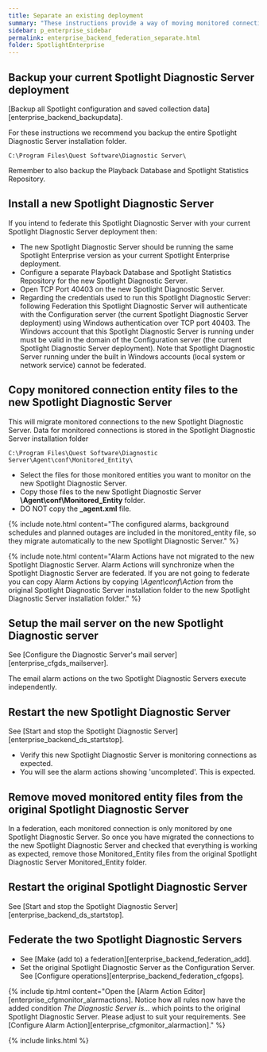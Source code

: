 ```yaml
---
title: Separate an existing deployment
summary: "These instructions provide a way of moving monitored connections from one Spotlight Diagnostic Server to another. You may need to split a large Spotlight Diagnostic Server deployment into multiple deployments prior to federation. You would like to know how to do that without manually recreating all connections and configurations."
sidebar: p_enterprise_sidebar
permalink: enterprise_backend_federation_separate.html
folder: SpotlightEnterprise
---
```




## Backup your current Spotlight Diagnostic Server deployment
[Backup all Spotlight configuration and saved collection data][enterprise_backend_backupdata].

For these instructions we recommend you backup the entire Spotlight Diagnostic Server installation folder.

```
C:\Program Files\Quest Software\Diagnostic Server\
```

Remember to also backup the Playback Database and Spotlight Statistics Repository.


## Install a new Spotlight Diagnostic Server
If you intend to federate this Spotlight Diagnostic Server with your current Spotlight Diagnostic Server deployment then:

* The new Spotlight Diagnostic Server should be running the same Spotlight Enterprise version as your current Spotlight Enterprise deployment.
* Configure a separate Playback Database and Spotlight Statistics Repository for the new Spotlight Diagnostic Server.
* Open TCP Port 40403 on the new Spotlight Diagnostic Server.
* Regarding the credentials used to run this Spotlight Diagnostic Server: following Federation this Spotlight Diagnostic Server will authenticate with the Configuration server (the current Spotlight Diagnostic Server deployment) using Windows authentication over TCP port 40403. The Windows account that this Spotlight Diagnostic Server is running under must be valid in the domain of the Configuration server (the current Spotlight Diagnostic Server deployment). Note that Spotlight Diagnostic Server running under the built in Windows accounts (local system or network service) cannot be federated.


## Copy monitored connection entity files to the new Spotlight Diagnostic Server
This will migrate monitored connections to the new Spotlight Diagnostic Server. Data for monitored connections is stored in the Spotlight Diagnostic Server installation folder

```
C:\Program Files\Quest Software\Diagnostic Server\Agent\conf\Monitored_Entity\
```

* Select the files for those monitored entities you want to monitor on the new Spotlight Diagnostic Server.
* Copy those files to the new Spotlight Diagnostic Server **\Agent\conf\Monitored_Entity** folder.
* DO NOT copy the **_agent.xml** file.

{% include note.html content="The configured alarms, background schedules and planned outages are included in the monitored_entity file, so they migrate automatically to the new Spotlight Diagnostic Server." %}

{% include note.html content="Alarm Actions have not migrated to the new Spotlight Diagnostic Server. Alarm Actions will synchronize when the Spotlight Diagnostic Server are federated. If you are not going to federate you can copy Alarm Actions by copying *\Agent\conf\Action* from the original Spotlight Diagnostic Server installation folder to the new Spotlight Diagnostic Server installation folder." %}

## Setup the mail server on the new Spotlight Diagnostic server
See [Configure the Diagnostic Server's mail server][enterprise_cfgds_mailserver].

The email alarm actions on the two Spotlight Diagnostic Servers execute independently.

## Restart the new Spotlight Diagnostic Server
See [Start and stop the Spotlight Diagnostic Server][enterprise_backend_ds_startstop].

* Verify this new Spotlight Diagnostic Server is monitoring connections as expected.
* You will see the alarm actions showing 'uncompleted'. This is expected.

## Remove moved monitored entity files from the original Spotlight Diagnostic Server
In a federation, each monitored connection is only monitored by one Spotlight Diagnostic Server. So once you have migrated the connections to the new Spotlight Diagnostic Server and checked that everything is working as expected, remove those Monitored_Entity files from the original Spotlight Diagnostic Server Monitored_Entity folder.

## Restart the original Spotlight Diagnostic Server
See [Start and stop the Spotlight Diagnostic Server][enterprise_backend_ds_startstop].

## Federate the two Spotlight Diagnostic Servers

* See [Make (add to) a federation][enterprise_backend_federation_add].
* Set the original Spotlight Diagnostic Server as the Configuration Server. See [Configure operations][enterprise_backend_federation_cfgops].

{% include tip.html content="Open the [Alarm Action Editor][enterprise_cfgmonitor_alarmactions]. Notice how all rules now have the added condition *The Diagnostic Server is…* which points to the original Spotlight Diagnostic Server. Please adjust to suit your requirements. See [Configure Alarm Action][enterprise_cfgmonitor_alarmaction]." %}

{% include links.html %}
